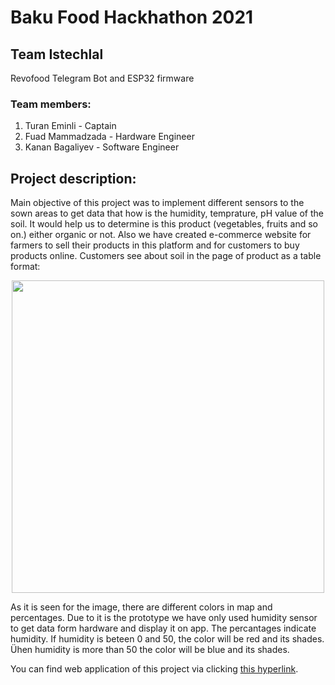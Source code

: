 # Baku Food Hackhathon 2021
## Team Istechlal
Revofood Telegram Bot and ESP32 firmware
### Team members:
<ol>
  <li>Turan Eminli - Captain</li>
  <li>Fuad Mammadzada - Hardware Engineer</li>
  <li>Kanan Bagaliyev - Software Engineer</li>
</ol>

## Project description:
Main objective of this project was to implement different sensors to the sown areas to get data that how is the humidity, temprature, pH value of the soil. It would help us to determine is this product (vegetables, fruits and so on.) either organic or not. Also we have created e-commerce website for farmers to sell their products in this platform and for customers to buy products online. Customers see about soil in the page of product as a table format:

<p align="center">
  <img src="https://user-images.githubusercontent.com/55328259/143815240-c6a7d041-33d5-484f-bed1-cb8cac8a3429.jpg" style="width:500px"/>
</p>



As it is seen for the image, there are different colors in map and percentages. Due to it is the prototype we have only used humidity sensor to get data form hardware and display it on app. The percantages indicate humidity. If humidity is beteen 0 and 50, the color will be red and its shades. Ühen humidity is more than 50 the color will be blue and its shades.

You can find web application of this project via clicking <a href="https://github.com/KananBagaliyev/bfh-2021">this hyperlink</a>.
